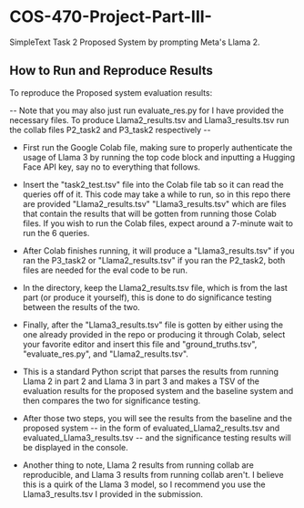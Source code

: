 # COS-470-Project-Part-III-
SimpleText Task 2 Proposed System by prompting Meta's Llama 2. 

## How to Run and Reproduce Results
To reproduce the Proposed system evaluation results: 

-- Note that you may also just run evaluate_res.py for I have provided the necessary files. To produce Llama2_results.tsv and Llama3_results.tsv run the collab files P2_task2 and P3_task2 respectively -- 

- First run the Google Colab file, making sure to properly authenticate the usage of Llama 3 by running the top code block and inputting a Hugging Face API key, say no to everything that follows. 
- Insert the "task2_test.tsv" file into the Colab file tab so it can read the queries off of it. This code may take a while to run, so in this repo there are provided "Llama2_results.tsv" "Llama3_results.tsv" which are files that contain the results that will be gotten from running those Colab files. If you wish to run the Colab files, expect around a 7-minute wait to run the 6 queries. 
- After Colab finishes running, it will produce a "Llama3_results.tsv" if you ran the P3_task2 or "Llama2_results.tsv" if you ran the P2_task2, both files are needed for the eval code to be run.  
- In the directory, keep the Llama2_results.tsv file, which is from the last part (or produce it yourself), this is done to do significance testing between the results of the two. 

- Finally, after the "Llama3_results.tsv" file is gotten by either using the one already provided in the repo or producing it through Colab, select your favorite editor and insert this file and "ground_truths.tsv", "evaluate_res.py", and "Llama2_results.tsv". 
- This is a standard Python script that parses the results from running Llama 2 in part 2 and Llama 3 in part 3 and makes a TSV of the evaluation results for the proposed system and the baseline system and then compares the two for significance testing. 

- After those two steps, you will see the results from the baseline and the proposed system -- in the form of evaluated_Llama2_results.tsv and evaluated_Llama3_results.tsv --  and the significance testing results will be displayed in the console.

- Another thing to note, Llama 2 results from running collab are reproducible, and Llama 3 results from running collab aren't. I believe this is a quirk of the Llama 3 model, so I recommend you use the Llama3_results.tsv I provided in the submission.

